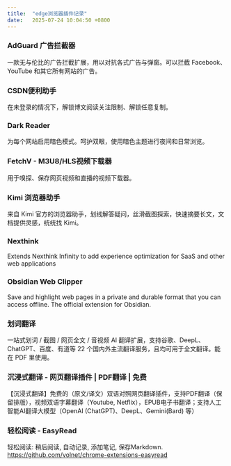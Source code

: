```yaml
---
title:  "edge浏览器插件记录"
date:   2025-07-24 10:04:50 +0800
---
```


### AdGuard 广告拦截器

一款无与伦比的广告拦截扩展，用以对抗各式广告与弹窗。可以拦截 Facebook、YouTube 和其它所有网站的广告。

### CSDN便利助手

在未登录的情况下，解锁博文阅读关注限制、解锁任意复制。

### Dark Reader

为每个网站启用暗色模式。呵护双眼，使用暗色主题进行夜间和日常浏览。

### FetchV - M3U8/HLS视频下载器

用于嗅探、保存网页视频和直播的视频下载器。

### Kimi 浏览器助手

来自 Kimi 官方的浏览器助手，划线解答疑问，丝滑截图探索，快速摘要长文，文档提供灵感，统统找 Kimi。

### Nexthink

Extends Nexthink Infinity to add experience optimization for SaaS and other web applications

### Obsidian Web Clipper

Save and highlight web pages in a private and durable format that you can access offline. The official extension for Obsidian.

### 划词翻译

一站式划词 / 截图 / 网页全文 / 音视频 AI 翻译扩展，支持谷歌、DeepL、ChatGPT、百度、有道等 22 个国内外主流翻译服务，且均可用于全文翻译。能在 PDF 里使用。

### 沉浸式翻译 - 网页翻译插件 | PDF翻译 | 免费

【沉浸式翻译】免费的（原文/译文）双语对照网页翻译插件，支持PDF翻译（保留排版），视频双语字幕翻译（Youtube, Netflix），EPUB电子书翻译；支持人工智能AI翻译大模型（OpenAI (ChatGPT)、DeepL、Gemini(Bard) 等）

### 轻松阅读 - EasyRead

轻松阅读: 稍后阅读, 自动记录, 添加笔记, 保存Markdown. <https://github.com/volnet/chrome-extensions-easyread>

